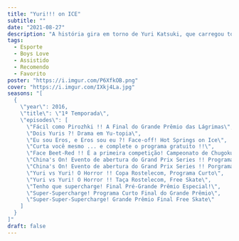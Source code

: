 ```yaml
---
title: "Yuri!!! on ICE"
subtitle: ""
date: "2021-08-27"
description: "A história gira em torno de Yuri Katsuki, que carregou todas as esperanças do Japão em seus ombros para vencer a competição de patinação no gelo Grand Prix Final, mas sofreu uma derrota esmagadora. Ele volta para casa em Kyushu e parte dele se sente como se quisesse se aposentar, e a outra parte se sente com a vontade de querer continuar a patinação no gelo. Com esses sentimentos mistos girando dentro dele, ele se mantém na casa dos pais. De repente, o patinador de gelo pentacampeão Victor Nikiforov, aparece diante dele, junto de Yuri Plisetsky, uma figura jovem patinadora russa que já está derrotando os seus veteranos. Victor e ambos Yuris assumiram o desafio em uma série Grand Prix sem precedentes."
tags:
  - Esporte
  - Boys Love
  - Assistido
  - Recomendo
  - Favorito
poster: "https://i.imgur.com/P6XfkOB.png"
cover: "https://i.imgur.com/IXkj4La.jpg"
seasons: "[
  {
    \"year\": 2016,
    \"title\": \"1ª Temporada\",
    \"episodes\": [
      \"Fácil como Pirozhki !! A Final do Grande Prêmio das Lágrimas\",
      \"Dois Yuris ?! Drama em Yu-topia\",
      \"Eu sou Eros, e Eros sou eu ?! Face-off! Hot Springs on Ice\",
      \"Curta você mesmo ... e complete o programa gratuito !!\",
      \"Face Beet-Red !! É a primeira competição! Campeonato de Chugoku, Shikoku e Kyushu\",
      \"China's On! Evento de abertura do Grand Prix Series !! Programa Curto da Copa da China\",
      \"China's On! Evento de abertura do Grand Prix Series !! Porgrama Free Skate da Copa da China\",
      \"Yuri vs Yuri! O Horror !! Copa Rostelecom, Programa Curto\",
      \"Yuri vs Yuri! O Horror !! Taça Rostelecom, Free Skate\",
      \"Tenho que supercharge! Final Pré-Grande Prêmio Especial!\",
      \"Super-Supercharge! Programa Curto Final do Grande Prêmio\",
      \"Super-Super-Supercharge! Grande Prêmio Final Free Skate\"
    ]
  }
]"
draft: false
---
```

